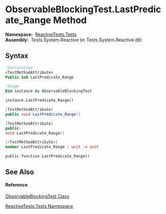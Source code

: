 # ObservableBlockingTest.LastPredicate\_Range Method

**Namespace:**  [ReactiveTests.Tests](ReactiveTests.Tests\ReactiveTests.Tests.md)  
**Assembly:**  Tests.System.Reactive (in Tests.System.Reactive.dll)

## Syntax

```vb
'Declaration
<TestMethodAttribute> _
Public Sub LastPredicate_Range
```

```vb
'Usage
Dim instance As ObservableBlockingTest

instance.LastPredicate_Range()
```

```csharp
[TestMethodAttribute]
public void LastPredicate_Range()
```

```c++
[TestMethodAttribute]
public:
void LastPredicate_Range()
```

```fsharp
[<TestMethodAttribute>]
member LastPredicate_Range : unit -> unit 
```

```jscript
public function LastPredicate_Range()
```

## See Also

#### Reference

[ObservableBlockingTest Class](ObservableBlockingTest\ObservableBlockingTest.md)

[ReactiveTests.Tests Namespace](ReactiveTests.Tests\ReactiveTests.Tests.md)




